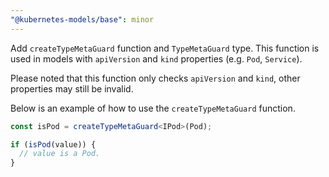 ```yaml
---
"@kubernetes-models/base": minor
---
```


Add `createTypeMetaGuard` function and `TypeMetaGuard` type. This function is used in models with `apiVersion` and `kind` properties (e.g. `Pod`, `Service`).

Please noted that this function only checks `apiVersion` and `kind`, other properties may still be invalid.

Below is an example of how to use the `createTypeMetaGuard` function.

```ts
const isPod = createTypeMetaGuard<IPod>(Pod);

if (isPod(value)) {
  // value is a Pod.
}
```
